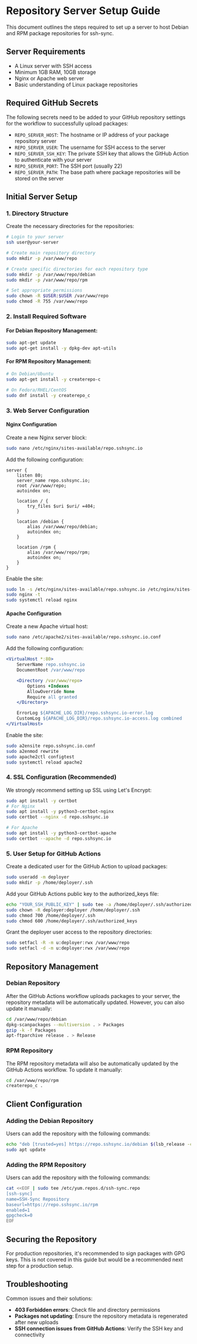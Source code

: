 # Repository Server Setup Guide

This document outlines the steps required to set up a server to host Debian and RPM package repositories for ssh-sync.

## Server Requirements

- A Linux server with SSH access
- Minimum 1GB RAM, 10GB storage
- Nginx or Apache web server
- Basic understanding of Linux package repositories

## Required GitHub Secrets

The following secrets need to be added to your GitHub repository settings for the workflow to successfully upload packages:

- `REPO_SERVER_HOST`: The hostname or IP address of your package repository server
- `REPO_SERVER_USER`: The username for SSH access to the server
- `REPO_SERVER_SSH_KEY`: The private SSH key that allows the GitHub Action to authenticate with your server
- `REPO_SERVER_PORT`: The SSH port (usually 22)
- `REPO_SERVER_PATH`: The base path where package repositories will be stored on the server

## Initial Server Setup

### 1. Directory Structure

Create the necessary directories for the repositories:

```bash
# Login to your server
ssh user@your-server

# Create main repository directory
sudo mkdir -p /var/www/repo

# Create specific directories for each repository type
sudo mkdir -p /var/www/repo/debian
sudo mkdir -p /var/www/repo/rpm

# Set appropriate permissions
sudo chown -R $USER:$USER /var/www/repo
sudo chmod -R 755 /var/www/repo
```

### 2. Install Required Software

#### For Debian Repository Management:

```bash
sudo apt-get update
sudo apt-get install -y dpkg-dev apt-utils
```

#### For RPM Repository Management:

```bash
# On Debian/Ubuntu
sudo apt-get install -y createrepo-c

# On Fedora/RHEL/CentOS
sudo dnf install -y createrepo_c
```

### 3. Web Server Configuration

#### Nginx Configuration

Create a new Nginx server block:

```bash
sudo nano /etc/nginx/sites-available/repo.sshsync.io
```

Add the following configuration:

```nginx
server {
    listen 80;
    server_name repo.sshsync.io;
    root /var/www/repo;
    autoindex on;

    location / {
        try_files $uri $uri/ =404;
    }

    location /debian {
        alias /var/www/repo/debian;
        autoindex on;
    }

    location /rpm {
        alias /var/www/repo/rpm;
        autoindex on;
    }
}
```

Enable the site:

```bash
sudo ln -s /etc/nginx/sites-available/repo.sshsync.io /etc/nginx/sites-enabled/
sudo nginx -t
sudo systemctl reload nginx
```

#### Apache Configuration

Create a new Apache virtual host:

```bash
sudo nano /etc/apache2/sites-available/repo.sshsync.io.conf
```

Add the following configuration:

```apache
<VirtualHost *:80>
    ServerName repo.sshsync.io
    DocumentRoot /var/www/repo

    <Directory /var/www/repo>
        Options +Indexes
        AllowOverride None
        Require all granted
    </Directory>

    ErrorLog ${APACHE_LOG_DIR}/repo.sshsync.io-error.log
    CustomLog ${APACHE_LOG_DIR}/repo.sshsync.io-access.log combined
</VirtualHost>
```

Enable the site:

```bash
sudo a2ensite repo.sshsync.io.conf
sudo a2enmod rewrite
sudo apache2ctl configtest
sudo systemctl reload apache2
```

### 4. SSL Configuration (Recommended)

We strongly recommend setting up SSL using Let's Encrypt:

```bash
sudo apt install -y certbot
# For Nginx
sudo apt install -y python3-certbot-nginx
sudo certbot --nginx -d repo.sshsync.io

# For Apache
sudo apt install -y python3-certbot-apache
sudo certbot --apache -d repo.sshsync.io
```

### 5. User Setup for GitHub Actions

Create a dedicated user for the GitHub Action to upload packages:

```bash
sudo useradd -m deployer
sudo mkdir -p /home/deployer/.ssh
```

Add your GitHub Actions public key to the authorized_keys file:

```bash
echo "YOUR_SSH_PUBLIC_KEY" | sudo tee -a /home/deployer/.ssh/authorized_keys
sudo chown -R deployer:deployer /home/deployer/.ssh
sudo chmod 700 /home/deployer/.ssh
sudo chmod 600 /home/deployer/.ssh/authorized_keys
```

Grant the deployer user access to the repository directories:

```bash
sudo setfacl -R -m u:deployer:rwx /var/www/repo
sudo setfacl -d -m u:deployer:rwx /var/www/repo
```

## Repository Management

### Debian Repository

After the GitHub Actions workflow uploads packages to your server, the repository metadata will be automatically updated. However, you can also update it manually:

```bash
cd /var/www/repo/debian
dpkg-scanpackages --multiversion . > Packages
gzip -k -f Packages
apt-ftparchive release . > Release
```

### RPM Repository

The RPM repository metadata will also be automatically updated by the GitHub Actions workflow. To update it manually:

```bash
cd /var/www/repo/rpm
createrepo_c .
```

## Client Configuration

### Adding the Debian Repository

Users can add the repository with the following commands:

```bash
echo "deb [trusted=yes] https://repo.sshsync.io/debian $(lsb_release -cs) main" | sudo tee /etc/apt/sources.list.d/ssh-sync.list
sudo apt update
```

### Adding the RPM Repository

Users can add the repository with the following commands:

```bash
cat <<EOF | sudo tee /etc/yum.repos.d/ssh-sync.repo
[ssh-sync]
name=SSH-Sync Repository
baseurl=https://repo.sshsync.io/rpm
enabled=1
gpgcheck=0
EOF
```

## Securing the Repository

For production repositories, it's recommended to sign packages with GPG keys. This is not covered in this guide but would be a recommended next step for a production setup.

## Troubleshooting

Common issues and their solutions:

- **403 Forbidden errors**: Check file and directory permissions
- **Packages not updating**: Ensure the repository metadata is regenerated after new uploads
- **SSH connection issues from GitHub Actions**: Verify the SSH key and connectivity